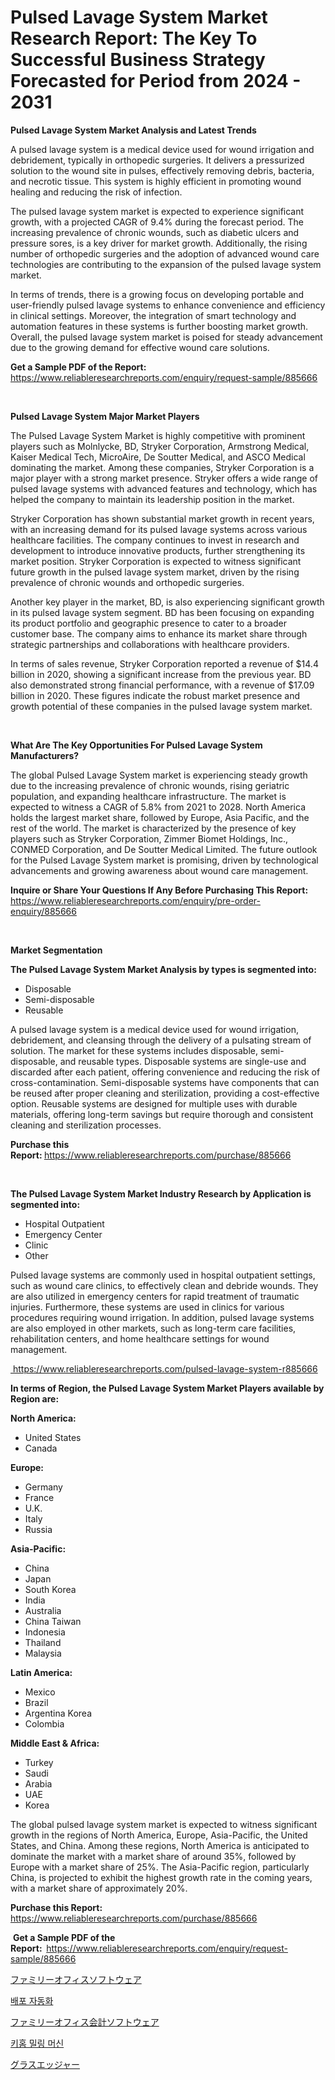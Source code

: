 <p><h1>Pulsed Lavage System Market Research Report: The Key To Successful Business Strategy Forecasted for Period from 2024 - 2031</h1></p><p><strong>Pulsed Lavage System Market Analysis and Latest Trends</strong></p>
<p><p>A pulsed lavage system is a medical device used for wound irrigation and debridement, typically in orthopedic surgeries. It delivers a pressurized solution to the wound site in pulses, effectively removing debris, bacteria, and necrotic tissue. This system is highly efficient in promoting wound healing and reducing the risk of infection.</p><p>The pulsed lavage system market is expected to experience significant growth, with a projected CAGR of 9.4% during the forecast period. The increasing prevalence of chronic wounds, such as diabetic ulcers and pressure sores, is a key driver for market growth. Additionally, the rising number of orthopedic surgeries and the adoption of advanced wound care technologies are contributing to the expansion of the pulsed lavage system market.</p><p>In terms of trends, there is a growing focus on developing portable and user-friendly pulsed lavage systems to enhance convenience and efficiency in clinical settings. Moreover, the integration of smart technology and automation features in these systems is further boosting market growth. Overall, the pulsed lavage system market is poised for steady advancement due to the growing demand for effective wound care solutions.</p></p>
<p><strong>Get a Sample PDF of the Report:&nbsp;</strong> <a href="https://www.reliableresearchreports.com/enquiry/request-sample/885666">https://www.reliableresearchreports.com/enquiry/request-sample/885666</a></p>
<p>&nbsp;</p>
<p><strong>Pulsed Lavage System Major Market Players</strong></p>
<p><p>The Pulsed Lavage System Market is highly competitive with prominent players such as Molnlycke, BD, Stryker Corporation, Armstrong Medical, Kaiser Medical Tech, MicroAire, De Soutter Medical, and ASCO Medical dominating the market. Among these companies, Stryker Corporation is a major player with a strong market presence. Stryker offers a wide range of pulsed lavage systems with advanced features and technology, which has helped the company to maintain its leadership position in the market.</p><p>Stryker Corporation has shown substantial market growth in recent years, with an increasing demand for its pulsed lavage systems across various healthcare facilities. The company continues to invest in research and development to introduce innovative products, further strengthening its market position. Stryker Corporation is expected to witness significant future growth in the pulsed lavage system market, driven by the rising prevalence of chronic wounds and orthopedic surgeries.</p><p>Another key player in the market, BD, is also experiencing significant growth in its pulsed lavage system segment. BD has been focusing on expanding its product portfolio and geographic presence to cater to a broader customer base. The company aims to enhance its market share through strategic partnerships and collaborations with healthcare providers.</p><p>In terms of sales revenue, Stryker Corporation reported a revenue of $14.4 billion in 2020, showing a significant increase from the previous year. BD also demonstrated strong financial performance, with a revenue of $17.09 billion in 2020. These figures indicate the robust market presence and growth potential of these companies in the pulsed lavage system market.</p></p>
<p>&nbsp;</p>
<p><strong>What Are The Key Opportunities For Pulsed Lavage System Manufacturers?</strong></p>
<p><p>The global Pulsed Lavage System market is experiencing steady growth due to the increasing prevalence of chronic wounds, rising geriatric population, and expanding healthcare infrastructure. The market is expected to witness a CAGR of 5.8% from 2021 to 2028. North America holds the largest market share, followed by Europe, Asia Pacific, and the rest of the world. The market is characterized by the presence of key players such as Stryker Corporation, Zimmer Biomet Holdings, Inc., CONMED Corporation, and De Soutter Medical Limited. The future outlook for the Pulsed Lavage System market is promising, driven by technological advancements and growing awareness about wound care management.</p></p>
<p><strong>Inquire or Share Your Questions If Any Before Purchasing This Report:</strong> <a href="https://www.reliableresearchreports.com/enquiry/pre-order-enquiry/885666">https://www.reliableresearchreports.com/enquiry/pre-order-enquiry/885666</a></p>
<p>&nbsp;</p>
<p><strong>Market Segmentation</strong></p>
<p><strong>The Pulsed Lavage System Market Analysis by types is segmented into:</strong></p>
<p><ul><li>Disposable</li><li>Semi-disposable</li><li>Reusable</li></ul></p>
<p><p>A pulsed lavage system is a medical device used for wound irrigation, debridement, and cleansing through the delivery of a pulsating stream of solution. The market for these systems includes disposable, semi-disposable, and reusable types. Disposable systems are single-use and discarded after each patient, offering convenience and reducing the risk of cross-contamination. Semi-disposable systems have components that can be reused after proper cleaning and sterilization, providing a cost-effective option. Reusable systems are designed for multiple uses with durable materials, offering long-term savings but require thorough and consistent cleaning and sterilization processes.</p></p>
<p><strong>Purchase this Report:&nbsp;</strong><a href="https://www.reliableresearchreports.com/purchase/885666">https://www.reliableresearchreports.com/purchase/885666</a></p>
<p>&nbsp;</p>
<p><strong>The Pulsed Lavage System Market Industry Research by Application is segmented into:</strong></p>
<p><ul><li>Hospital Outpatient</li><li>Emergency Center</li><li>Clinic</li><li>Other</li></ul></p>
<p><p>Pulsed lavage systems are commonly used in hospital outpatient settings, such as wound care clinics, to effectively clean and debride wounds. They are also utilized in emergency centers for rapid treatment of traumatic injuries. Furthermore, these systems are used in clinics for various procedures requiring wound irrigation. In addition, pulsed lavage systems are also employed in other markets, such as long-term care facilities, rehabilitation centers, and home healthcare settings for wound management.</p></p>
<p><a href="https://www.reliableresearchreports.com/pulsed-lavage-system-r885666">&nbsp;https://www.reliableresearchreports.com/pulsed-lavage-system-r885666</a></p>
<p><strong>In terms of Region, the Pulsed Lavage System Market Players available by Region are:</strong></p>
<p>
    <p> <strong> North America: </strong>
        <ul>
            <li>United States</li>
            <li>Canada</li>
        </ul>
        </p> 
    <p> <strong> Europe: </strong>
        <ul>
            <li>Germany</li>
            <li>France</li>
            <li>U.K.</li>
            <li>Italy</li>
            <li>Russia</li>
        </ul>
        </p> 
    <p> <strong> Asia-Pacific: </strong>
        <ul>
            <li>China</li>
            <li>Japan</li>
            <li>South Korea</li>
            <li>India</li>
            <li>Australia</li>
            <li>China Taiwan</li>
            <li>Indonesia</li>
            <li>Thailand</li>
            <li>Malaysia</li>
        </ul>
        </p> 
    <p> <strong> Latin America: </strong>
        <ul>
            <li>Mexico</li>
            <li>Brazil</li>
            <li>Argentina Korea</li>
            <li>Colombia</li>
        </ul>
        </p> 
    <p> <strong> Middle East & Africa: </strong>
        <ul>
            <li>Turkey</li>
            <li>Saudi</li>
            <li>Arabia</li>
            <li>UAE</li>
            <li>Korea</li>
        </ul>
    </p>
    </p>
<p><p>The global pulsed lavage system market is expected to witness significant growth in the regions of North America, Europe, Asia-Pacific, the United States, and China. Among these regions, North America is anticipated to dominate the market with a market share of around 35%, followed by Europe with a market share of 25%. The Asia-Pacific region, particularly China, is projected to exhibit the highest growth rate in the coming years, with a market share of approximately 20%.</p></p>
<p><strong>Purchase this Report: </strong><a href="https://www.reliableresearchreports.com/purchase/885666">https://www.reliableresearchreports.com/purchase/885666</a></p>
<p>&nbsp;<strong>Get a Sample PDF of the Report:&nbsp;&nbsp;</strong><a href="https://www.reliableresearchreports.com/enquiry/request-sample/885666">https://www.reliableresearchreports.com/enquiry/request-sample/885666</a></p>
<p><strong></strong></p>
<p><p><a href="https://github.com/vtbvgl20191192/Market-Research-Report-List-2/blob/main/619151650599.md">ファミリーオフィスソフトウェア</a></p><p><a href="https://medium.com/@bubblebutt879567/%EB%B0%B0%ED%8F%AC-%EC%9E%90%EB%8F%99%ED%99%94-%EC%8B%9C%EC%9E%A5-%EA%B7%9C%EB%AA%A8%EB%8A%94-%EA%B8%80%EB%A1%9C%EB%B2%8C-%EC%82%B0%EC%97%85%EC%97%90%EC%84%9C-%EC%B5%9C%EC%A0%81%EC%9D%98-%EB%A7%88%EC%BC%80%ED%8C%85-%EC%B1%84%EB%84%90%EC%9D%84-%EB%82%98%ED%83%80%EB%83%85%EB%8B%88%EB%8B%A4-3c8f1e371fe3">배포 자동화</a></p><p><a href="https://github.com/laurenreichert/Market-Research-Report-List-1/blob/main/534198350600.md">ファミリーオフィス会計ソフトウェア</a></p><p><a href="https://medium.com/@ukaszduda1/%ED%82%A4%EC%9B%A8%EC%9D%B4-%EB%B0%80%EB%A7%81-%EB%A8%B8%EC%8B%A0-%EC%8B%9C%EC%9E%A5-%EA%B7%9C%EB%AA%A8-cagr-%EA%B2%BD%ED%96%A5-2024-2030-41baa2be90f5">키홈 밀링 머신</a></p><p><a href="https://medium.com/@neilmartin36/%E3%82%AC%E3%83%A9%E3%82%B9%E3%82%A8%E3%83%83%E3%82%B8%E3%83%A3%E3%83%BC%E5%B8%82%E5%A0%B4%E5%88%86%E6%9E%90-%E3%81%9D%E3%81%AEcagr-%E5%B8%82%E5%A0%B4%E3%82%BB%E3%82%B0%E3%83%A1%E3%83%B3%E3%83%86%E3%83%BC%E3%82%B7%E3%83%A7%E3%83%B3-%E3%81%8A%E3%82%88%E3%81%B3%E4%B8%96%E7%95%8C%E7%9A%84%E3%81%AA%E7%94%A3%E6%A5%AD%E6%A6%82%E8%A6%81-558a2d8ed7d2">グラスエッジャー</a></p></p>